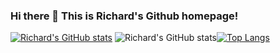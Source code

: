 ### Hi there 👋 This is Richard's Github homepage!

<!--
**RichardRuitaoZhang/RichardRuitaoZhang** is a ✨ _special_ ✨ repository because its `README.md` (this file) appears on your GitHub profile.

Here are some ideas to get you started:

- 🔭 I’m currently working on ...
- 🌱 I’m currently learning ...
- 👯 I’m looking to collaborate on ...
- 🤔 I’m looking for help with ...
- 💬 Ask me about ...
- 📫 How to reach me: ...
- 😄 Pronouns: ...
- ⚡ Fun fact: ...
-->

[![Richard's GitHub stats](https://github-readme-stats.vercel.app/api?username=RichardRuitaoZhang)](https://github.com/anuraghazra/github-readme-stats)
![Richard's GitHub stats](https://github-readme-stats.vercel.app/api?username=RichardRuitaoZhang&show_icons=true&theme=tokyonight)[![Top Langs](https://github-readme-stats.vercel.app/api/top-langs/?username=RichardRuitaoZhang)](https://github.com/anuraghazra/github-readme-stats)
